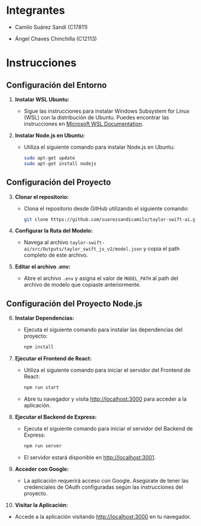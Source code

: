 # Integrantes

* Camilo Suárez Sandí (C17811)

* Ángel Chaves Chinchilla (C12113)

# Instrucciones

## Configuración del Entorno

1. **Instalar WSL Ubuntu:**
   - Sigue las instrucciones para instalar Windows Subsystem for Linux (WSL) con la distribución de Ubuntu. Puedes encontrar las instrucciones en [Microsoft WSL Documentation](https://docs.microsoft.com/en-us/windows/wsl/).

2. **Instalar Node.js en Ubuntu:**
   - Utiliza el siguiente comando para instalar Node.js en Ubuntu:
     ```bash
     sudo apt-get update
     sudo apt-get install nodejs
     ```

## Configuración del Proyecto

3. **Clonar el repositorio:**
   - Clona el repositorio desde GitHub utilizando el siguiente comando:
     ```bash
     git clone https://github.com/suarezsandicamilo/taylor-swift-ai.git
     ```

4. **Configurar la Ruta del Modelo:**
   - Navega al archivo `taylor-swift-ai/src/Outputs/taylor_swift_js_v2/model.json` y copia el path completo de este archivo.

5. **Editar el archivo .env:**
   - Abre el archivo `.env` y asigna el valor de `MODEL_PATH` al path del archivo de modelo que copiaste anteriormente.

## Configuración del Proyecto Node.js

6. **Instalar Dependencias:**
   - Ejecuta el siguiente comando para instalar las dependencias del proyecto:
     ```bash
     npm install
     ```

7. **Ejecutar el Frontend de React:**
   - Utiliza el siguiente comando para iniciar el servidor del Frontend de React:
     ```bash
     npm run start
     ```
   - Abre tu navegador y visita [http://localhost:3000](http://localhost:3000) para acceder a la aplicación.

8. **Ejecutar el Backend de Express:**
   - Ejecuta el siguiente comando para iniciar el servidor del Backend de Express:
     ```bash
     npm run server
     ```
   - El servidor estará disponible en [http://localhost:3001](http://localhost:3001).

9. **Acceder con Google:**
   - La aplicación requerirá acceso con Google. Asegúrate de tener las credenciales de OAuth configuradas según las instrucciones del proyecto.

10. **Visitar la Aplicación:**
   - Accede a la aplicación visitando [http://localhost:3000](http://localhost:3000) en tu navegador.
